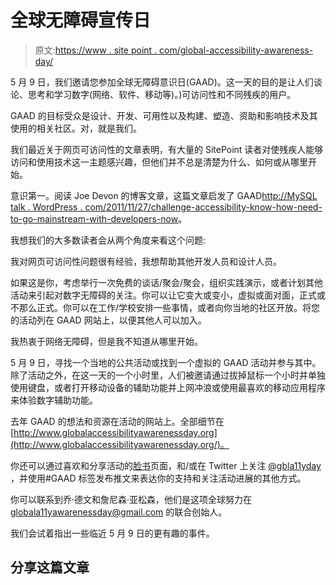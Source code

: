# 全球无障碍宣传日

> 原文:[https://www . site point . com/global-accessibility-awareness-day/](https://www.sitepoint.com/global-accessibility-awareness-day/)

5 月 9 日，我们邀请您参加全球无障碍意识日(GAAD)。这一天的目的是让人们谈论、思考和学习数字(网络、软件、移动等)。)可访问性和不同残疾的用户。

GAAD 的目标受众是设计、开发、可用性以及构建、塑造、资助和影响技术及其使用的相关社区。对，就是我们。

我们最近关于网页可访问性的文章表明，有大量的 SitePoint 读者对使残疾人能够访问和使用技术这一主题感兴趣，但他们并不总是清楚为什么、如何或从哪里开始。

意识第一。阅读 Joe Devon 的博客文章，这篇文章启发了 GAAD[http://MySQL talk . WordPress . com/2011/11/27/challenge-accessibility-know-how-need-to-go-mainstream-with-developers-now](http://mysqltalk.wordpress.com/2011/11/27/challenge-accessibility-know-how-needs-to-go-mainstream-with-developers-now)。

我想我们的大多数读者会从两个角度来看这个问题:

我对网页可访问性问题很有经验，我想帮助其他开发人员和设计人员。

如果这是你，考虑举行一次免费的谈话/聚会/聚会，组织实践演示，或者计划其他活动来引起对数字无障碍的关注。你可以让它变大或变小，虚拟或面对面，正式或不那么正式。你可以在工作/学校安排一些事情，或者向你当地的社区开放。将您的活动列在 GAAD 网站上，以便其他人可以加入。

我热衷于网络无障碍，但是我不知道从哪里开始。

5 月 9 日，寻找一个当地的公共活动或找到一个虚拟的 GAAD 活动并参与其中。除了活动之外，在这一天的一个小时里，人们被邀请通过拔掉鼠标一个小时并单独使用键盘，或者打开移动设备的辅助功能并上网冲浪或使用最喜欢的移动应用程序来体验数字辅助功能。

去年 GAAD 的想法和资源在活动的网站上。全部细节在[http://www.globalaccessibilityawarenessday.org](http://www.globalaccessibilityawarenessday.org/)。

你还可以通过喜欢和分享活动的[脸书](http://www.facebook.com/globalaccessibilityawarenessday)页面，和/或在 Twitter 上关注 [@gbla11yday](https://twitter.com/gbla11yday) ，并使用#GAAD 标签发布推文来表达你的支持和关注活动进展的其他方式。

你可以联系到乔·德文和詹尼森·亚松森，他们是这项全球努力在 globala11yawarenessday@gmail.com 的联合创始人。

我们会试着指出一些临近 5 月 9 日的更有趣的事件。

## 分享这篇文章